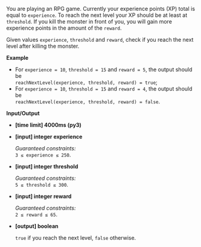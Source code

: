 <div class="markdown"><p>You are playing an RPG game. Currently your experience points (XP) total is equal to <code>experience</code>. To reach the next level your XP should be at least at <code>threshold</code>. If you kill the monster in front of you, you will gain more experience points in the amount of the <code>reward</code>.</p>
<p>Given values <code>experience</code>, <code>threshold</code> and <code>reward</code>, check if you reach the next level after killing the monster.</p>
<p><strong>Example</strong></p>
<ul>
<li>For <code>experience = 10</code>, <code>threshold = 15</code> and <code>reward = 5</code>, the output should be<br>
<code>reachNextLevel(experience, threshold, reward) = true</code>;</li>
<li>For <code>experience = 10</code>, <code>threshold = 15</code> and <code>reward = 4</code>, the output should be<br>
<code>reachNextLevel(experience, threshold, reward) = false</code>.</li>
</ul>
<p><strong>Input/Output</strong></p>
<ul>
<li><strong>[time limit] 4000ms (py3)</strong></li>
</ul>
<ul>
<li>
<p><strong>[input] integer experience</strong></p>
<p><em>Guaranteed constraints:</em><br>
<code>3 ≤ experience ≤ 250</code>.</p>
</li>
<li>
<p><strong>[input] integer threshold</strong></p>
<p><em>Guaranteed constraints:</em><br>
<code>5 ≤ threshold ≤ 300</code>.</p>
</li>
<li>
<p><strong>[input] integer reward</strong></p>
<p><em>Guaranteed constraints:</em><br>
<code>2 ≤ reward ≤ 65</code>.</p>
</li>
<li>
<p><strong>[output] boolean</strong></p>
<p><code>true</code> if you reach the next level, <code>false</code> otherwise.</p>
</li>
</ul>
</div>